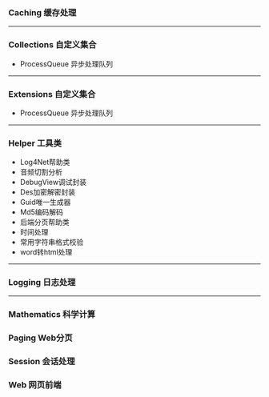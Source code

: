 ### Caching 缓存处理
***

### Collections 自定义集合
- ProcessQueue 异步处理队列
***

### Extensions 自定义集合
- ProcessQueue 异步处理队列
***

### Helper 工具类
- Log4Net帮助类
- 音频切割分析
- DebugView调试封装
- Des加密解密封装
- Guid唯一生成器
- Md5编码解码
- 后端分页帮助类
- 时间处理
- 常用字符串格式校验
- word转html处理
***

### Logging 日志处理
***

### Mathematics 科学计算

### Paging Web分页

### Session 会话处理

### Web 网页前端
